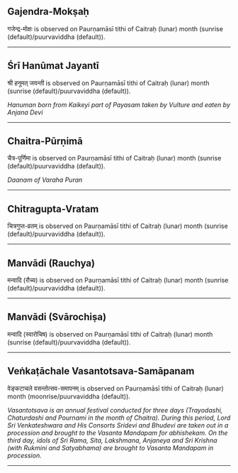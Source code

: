 ## Gajendra-Mokṣaḥ
गजेन्द्र-मोक्षः is observed on Paurṇamāsī tithi of Caitraḥ (lunar) month (sunrise (default)/puurvaviddha (default)).



---
## Śrī Hanūmat Jayantī
श्री हनूमत् जयन्ती is observed on Paurṇamāsī tithi of Caitraḥ (lunar) month (sunrise (default)/puurvaviddha (default)).

_Hanuman born from Kaikeyi part of Payasam taken by Vulture and eaten by Anjana Devi_

---
## Chaitra-Pūrṇimā
चैत्र-पूर्णिमा is observed on Paurṇamāsī tithi of Caitraḥ (lunar) month (sunrise (default)/puurvaviddha (default)).

_Daanam of Varaha Puran_

---
## Chitragupta-Vratam
चित्रगुप्त-व्रतम् is observed on Paurṇamāsī tithi of Caitraḥ (lunar) month (sunrise (default)/puurvaviddha (default)).



---
## Manvādi (Rauchya)
मन्वादि (रौच्य) is observed on Paurṇamāsī tithi of Caitraḥ (lunar) month (sunrise (default)/puurvaviddha (default)).



---
## Manvādi (Svārochiṣa)
मन्वादि (स्वारोचिष) is observed on Paurṇamāsī tithi of Caitraḥ (lunar) month (sunrise (default)/puurvaviddha (default)).



---
## Veṅkaṭāchale Vasantotsava-Samāpanam
वेङ्कटाचले वसन्तोत्सव-समापनम् is observed on Paurṇamāsī tithi of Caitraḥ (lunar) month (moonrise/puurvaviddha (default)).

_Vasantotsava is an annual festival conducted for three days (Trayodashi, Chaturdashi and Pournami in the month of Chaitra). During this period, Lord Sri Venkateshwara and His Consorts Sridevi and Bhudevi are taken out in a procession and brought to the Vasanta Mandapam for abhishekam. On the third day, idols of Sri Rama, Sita, Lakshmana, Anjaneya and Sri Krishna (with Rukmini and Satyabhama) are brought to Vasanta Mandapam in procession._

---
